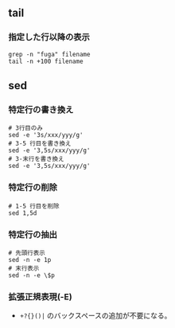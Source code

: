 ## tail
### 指定した行以降の表示

```
grep -n "fuga" filename
tail -n +100 filename
```

## sed
### 特定行の書き換え

```
# 3行目のみ
sed -e '3s/xxx/yyy/g'
# 3-5 行目を書き換え
sed -e '3,5s/xxx/yyy/g'
# 3-末行を書き換え
sed -e '3,5s/xxx/yyy/g'
```

### 特定行の削除

```
# 1-5 行目を削除
sed 1,5d
```

### 特定行の抽出

```
# 先頭行表示
sed -n -e 1p
# 末行表示
sed -n -e \$p
```

### 拡張正規表現(-E)
- `+?{}()|` のバックスペースの追加が不要になる。
